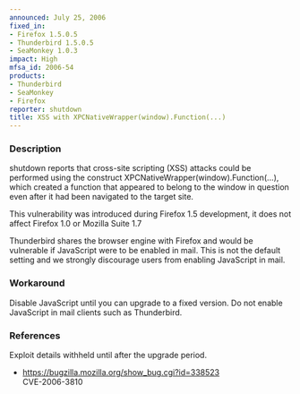 ```yaml
---
announced: July 25, 2006
fixed_in:
- Firefox 1.5.0.5
- Thunderbird 1.5.0.5
- SeaMonkey 1.0.3
impact: High
mfsa_id: 2006-54
products:
- Thunderbird
- SeaMonkey
- Firefox
reporter: shutdown
title: XSS with XPCNativeWrapper(window).Function(...)
---
```


<h3>Description</h3>

<p>shutdown reports that cross-site scripting (XSS) attacks could be
performed using the construct XPCNativeWrapper(window).Function(...),
which created a function that appeared to belong to the window in
question even after it had been navigated to the target site.</p>

<p>This vulnerability was introduced during Firefox 1.5 development, it does
not affect Firefox 1.0 or Mozilla Suite 1.7</p>

<p class="note">Thunderbird shares the browser engine with Firefox
and would be vulnerable if JavaScript were to be enabled in mail. This is not
the default setting and we strongly discourage users from enabling
JavaScript in mail.</p>

<h3>Workaround</h3>

<p>Disable JavaScript until you can upgrade to a fixed version. Do not enable
JavaScript in mail clients such as Thunderbird.</p>

<h3>References</h3>

<p>Exploit details withheld until after the upgrade period.</p>

<ul>
<li><a href="https://bugzilla.mozilla.org/show_bug.cgi?id=338523">
https://bugzilla.mozilla.org/show_bug.cgi?id=338523</a><br/>
CVE-2006-3810</li>
</ul>



